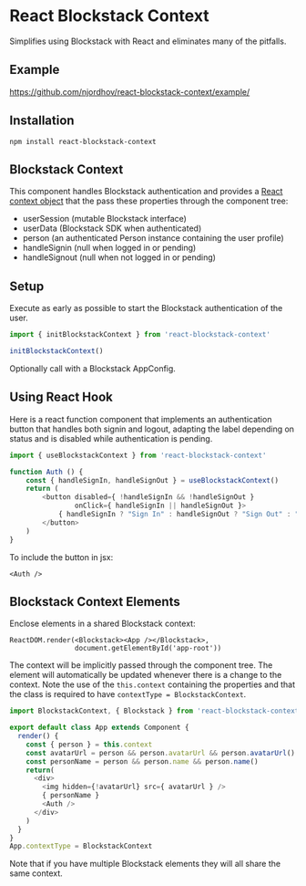 # React Blockstack Context

Simplifies using Blockstack with React and eliminates many of the pitfalls.

## Example

https://github.com/njordhov/react-blockstack-context/example/

## Installation

    npm install react-blockstack-context

## Blockstack Context

This component handles Blockstack authentication and provides a
[React context object](https://reactjs.org/docs/context.html)
that the pass these properties through the component tree:

* userSession (mutable Blockstack interface)
* userData (Blockstack SDK when authenticated)
* person (an authenticated Person instance containing the user profile)
* handleSignin (null when logged in or pending)
* handleSignout (null when not logged in or pending)

## Setup

Execute as early as possible to start the Blockstack authentication of the user.

````javascript
import { initBlockstackContext } from 'react-blockstack-context'

initBlockstackContext()
````

Optionally call with a Blockstack AppConfig.

## Using React Hook

Here is a react function component that implements an authentication button
that handles both signin and logout, adapting the label depending on status and
is disabled while authentication is pending.

````javascript
import { useBlockstackContext } from 'react-blockstack-context'

function Auth () {
    const { handleSignIn, handleSignOut } = useBlockstackContext()
    return (
        <button disabled={ !handleSignIn && !handleSignOut }
                onClick={ handleSignIn || handleSignOut }>
            { handleSignIn ? "Sign In" : handleSignOut ? "Sign Out" : "Pending" }
        </button>
    )
}
````

To include the button in jsx:

    <Auth />

## Blockstack Context Elements

Enclose elements in a shared Blockstack context:

    ReactDOM.render(<Blockstack><App /></Blockstack>,
                    document.getElementById('app-root'))

The context will be implicitly passed through the component tree.
The element will automatically be updated whenever there is a change to the context.
Note the use of the `this.context` containing the properties and
that the class is required to have `contextType = BlockstackContext`.

````javascript
import BlockstackContext, { Blockstack } from 'react-blockstack-context'

export default class App extends Component {
  render() {
    const { person } = this.context
    const avatarUrl = person && person.avatarUrl && person.avatarUrl()
    const personName = person && person.name && person.name()
    return(
      <div>
        <img hidden={!avatarUrl} src={ avatarUrl } />
        { personName }
        <Auth />
      </div>
    )
  }
}
App.contextType = BlockstackContext
````

Note that if you have multiple Blockstack elements they will
all share the same context.
